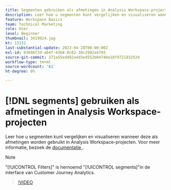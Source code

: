 ```yaml
---
title: Segmenten gebruiken als afmetingen in Analysis Workspace-projecten
description: Leer hoe u segmenten kunt vergelijken en visualiseren wanneer deze als afmetingen worden gebruikt in Analysis Workspace-projecten.
feature: Workspace Basics
team: Technical Marketing
role: User
level: Beginner
thumbnail: 3419024.jpg
kt: 13151
last-substantial-update: 2023-04-28T00:00:00Z
exl-id: 93696f3d-a64f-43b8-8c02-30c2992a4793
source-git-commit: 371a55edd92a4d3e4552b0474be10fd721832524
workflow-type: tm+mt
source-wordcount: '61'
ht-degree: 0%

---
```


# [!DNL segments] gebruiken als afmetingen in Analysis Workspace-projecten

Leer hoe u segmenten kunt vergelijken en visualiseren wanneer deze als afmetingen worden gebruikt in Analysis Workspace-projecten. Voor meer informatie, bezoek de [ documentatie ](https://experienceleague.adobe.com/nl/docs/analytics-platform/using/cja-components/cja-segments/create-filters).

>[!NOTE]
>
> &quot;[!UICONTROL Filters]&quot; is hernoemd &quot;[!UICONTROL segments]&quot;in de interface van Customer Journey Analytics.

>[!VIDEO](https://video.tv.adobe.com/v/3449068/?learn=on&quality=12&captions=dut)

